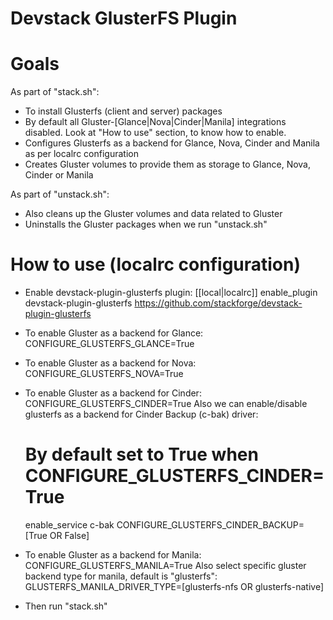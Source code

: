 Devstack GlusterFS Plugin
================

# Goals

As part of "stack.sh":
* To install Glusterfs (client and server) packages
* By default all Gluster-[Glance|Nova|Cinder|Manila] integrations disabled. Look at "How to use" section, to know how to enable.
* Configures Glusterfs as a backend for Glance, Nova, Cinder and Manila as per localrc configuration
* Creates Gluster volumes to provide them as storage to Glance, Nova, Cinder or Manila

As part of "unstack.sh":
* Also cleans up the Gluster volumes and data related to Gluster
* Uninstalls the Gluster packages when we run "unstack.sh"

# How to use (localrc configuration)

* Enable devstack-plugin-glusterfs plugin:
     [[local|localrc]]
     enable_plugin devstack-plugin-glusterfs https://github.com/stackforge/devstack-plugin-glusterfs

* To enable Gluster as a backend for Glance:
     CONFIGURE_GLUSTERFS_GLANCE=True

* To enable Gluster as a backend for Nova:
     CONFIGURE_GLUSTERFS_NOVA=True

* To enable Gluster as a backend for Cinder:
     CONFIGURE_GLUSTERFS_CINDER=True
  Also we can enable/disable glusterfs as a backend for Cinder Backup (c-bak) driver:
     # By default set to True when CONFIGURE_GLUSTERFS_CINDER=True
     enable_service c-bak
     CONFIGURE_GLUSTERFS_CINDER_BACKUP=[True OR False]

* To enable Gluster as a backend for Manila:
     CONFIGURE_GLUSTERFS_MANILA=True
  Also select specific gluster backend type for manila, default is "glusterfs":
     GLUSTERFS_MANILA_DRIVER_TYPE=[glusterfs-nfs OR glusterfs-native]

* Then run "stack.sh"

